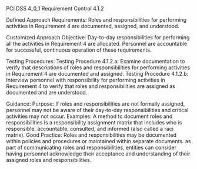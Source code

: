 PCI DSS 4_0_1 Requirement Control 4.1.2

Defined Approach Requirements:
Roles and responsibilities for performing activities in Requirement 4 are documented, assigned, and understood.

Customized Approach Objective:
Day-to-day responsibilities for performing all the activities in Requirement 4 are allocated. Personnel are accountable for successful, continuous operation of these requirements.

Testing Procedures:
Testing Procedure 4.1.2.a: Examine documentation to verify that descriptions of roles and responsibilities for performing activities in Requirement 4 are documented and assigned.
Testing Procedure 4.1.2.b: Interview personnel with responsibility for performing activities in Requirement 4 to verify that roles and responsibilities are assigned as documented and are understood.

Guidance:
Purpose: If roles and responsibilities are not formally assigned, personnel may not be aware of their day-to-day responsibilities and critical activities may not occur. Examples: A method to document roles and responsibilities is a responsibility assignment matrix that includes who is responsible, accountable, consulted, and informed (also called a raci matrix). Good Practice: Roles and responsibilities may be documented within policies and procedures or maintained within separate documents. as part of communicating roles and responsibilities, entities can consider having personnel acknowledge their acceptance and understanding of their assigned roles and responsibilities.
